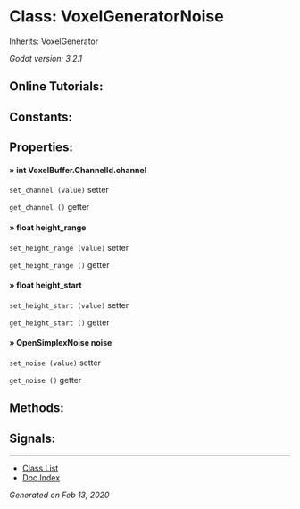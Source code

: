 # Class: VoxelGeneratorNoise

Inherits: VoxelGenerator

_Godot version: 3.2.1_


## Online Tutorials: 



## Constants:


## Properties:

#### » int VoxelBuffer.ChannelId.channel

`set_channel (value)` setter

`get_channel ()` getter


#### » float height_range

`set_height_range (value)` setter

`get_height_range ()` getter


#### » float height_start

`set_height_start (value)` setter

`get_height_start ()` getter


#### » OpenSimplexNoise noise

`set_noise (value)` setter

`get_noise ()` getter



## Methods:


## Signals:


---
* [Class List](Class_List.md)
* [Doc Index](../01_get-started.md)

_Generated on Feb 13, 2020_
